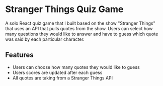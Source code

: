 # Stranger Things Quiz Game

A solo React quiz game that I built based on the show "Stranger Things" that uses an API that pulls quotes from the show. Users can select how many questions they would like to answer and have to guess which quote was said by each particular character.

## Features
- Users can choose how many quotes they would like to guess
- Users scores are updated after each guess
- All quotes are taking from a Stranger Things API
